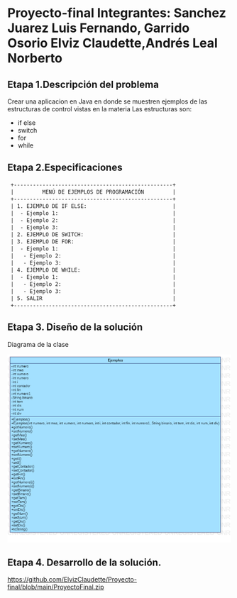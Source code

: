 # Proyecto-final Integrantes: Sanchez Juarez Luis Fernando, Garrido Osorio Elviz Claudette,Andrés Leal Norberto

## Etapa 1.Descripción del problema
Crear una aplicacion en Java en donde se muestren ejemplos de las estructuras de control vistas en la materia 
Las estructuras son:
- if else
- switch
- for
- while

## Etapa 2.Especificaciones

~~~
 +--------------------------------------------------+
 |         MENÚ DE EJEMPLOS DE PROGRAMACIÓN         |
 +--------------------------------------------------+
 | 1. EJEMPLO DE IF ELSE:                           |
 |  - Ejemplo 1:                                    |
 |  - Ejemplo 2:                                    |
 |  - Ejemplo 3:                                    |
 | 2. EJEMPLO DE SWITCH:                            | 
 | 3. EJEMPLO DE FOR:                               |
 |  - Ejemplo 1:                                    |
 |   - Ejemplo 2:                                   |
 |   - Ejemplo 3:                                   |
 | 4. EJEMPLO DE WHILE:                             |
 |  - Ejemplo 1:                                    | 
 |   - Ejemplo 2:                                   |
 |   - Ejemplo 3:                                   |
 | 5. SALIR                                         |
 +--------------------------------------------------+
~~~ 

## Etapa 3. Diseño de la solución

Diagrama de la clase

![](https://github.com/ElvizClaudette/Proyecto-final/blob/main/Main.png)

## Etapa 4. Desarrollo de la solución.
https://github.com/ElvizClaudette/Proyecto-final/blob/main/ProyectoFinal.zip


